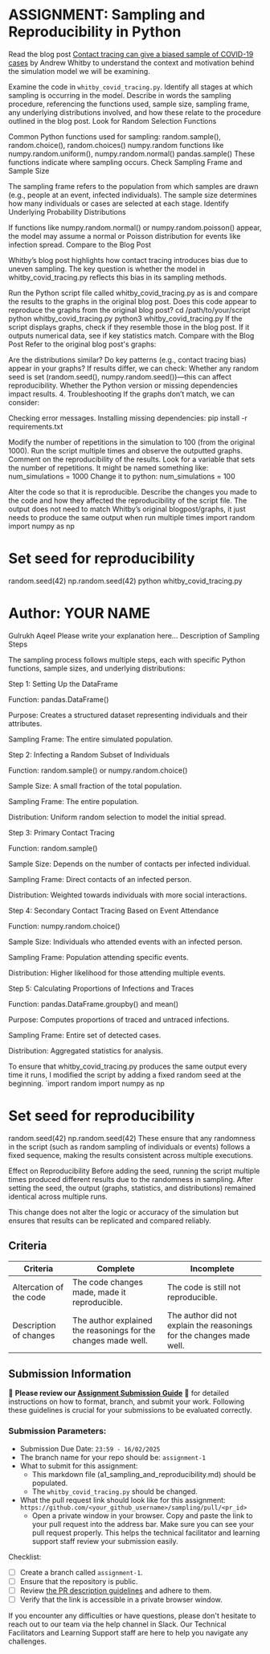 # ASSIGNMENT: Sampling and Reproducibility in Python

Read the blog post [Contact tracing can give a biased sample of COVID-19 cases](https://andrewwhitby.com/2020/11/24/contact-tracing-biased/) by Andrew Whitby to understand the context and motivation behind the simulation model we will be examining.

Examine the code in `whitby_covid_tracing.py`. Identify all stages at which sampling is occurring in the model. Describe in words the sampling procedure, referencing the functions used, sample size, sampling frame, any underlying distributions involved, and how these relate to the procedure outlined in the blog post.
Look for Random Selection Functions

Common Python functions used for sampling:
random.sample(), random.choice(), random.choices()
numpy.random functions like numpy.random.uniform(), numpy.random.normal()
pandas.sample()
These functions indicate where sampling occurs.
Check Sampling Frame and Sample Size

The sampling frame refers to the population from which samples are drawn (e.g., people at an event, infected individuals).
The sample size determines how many individuals or cases are selected at each stage.
Identify Underlying Probability Distributions

If functions like numpy.random.normal() or numpy.random.poisson() appear, the model may assume a normal or Poisson distribution for events like infection spread.
Compare to the Blog Post

Whitby’s blog post highlights how contact tracing introduces bias due to uneven sampling.
The key question is whether the model in whitby_covid_tracing.py reflects this bias in its sampling methods.

Run the Python script file called whitby_covid_tracing.py as is and compare the results to the graphs in the original blog post. Does this code appear to reproduce the graphs from the original blog post?
cd /path/to/your/script
python whitby_covid_tracing.py
python3 whitby_covid_tracing.py
If the script displays graphs, check if they resemble those in the blog post.
If it outputs numerical data, see if key statistics match.
Compare with the Blog Post
Refer to the original blog post's graphs:

Are the distributions similar?
Do key patterns (e.g., contact tracing bias) appear in your graphs?
If results differ, we can check:
Whether any random seed is set (random.seed(), numpy.random.seed())—this can affect reproducibility.
Whether the Python version or missing dependencies impact results.
4. Troubleshooting
If the graphs don’t match, we can consider:

Checking error messages.
Installing missing dependencies:
pip install -r requirements.txt

Modify the number of repetitions in the simulation to 100 (from the original 1000). Run the script multiple times and observe the outputted graphs. Comment on the reproducibility of the results.
Look for a variable that sets the number of repetitions. It might be named something like:
num_simulations = 1000
Change it to python:
num_simulations = 100

Alter the code so that it is reproducible. Describe the changes you made to the code and how they affected the reproducibility of the script file. The output does not need to match Whitby’s original blogpost/graphs, it just needs to produce the same output when run multiple times
import random
import numpy as np
# Set seed for reproducibility
random.seed(42)
np.random.seed(42)
python whitby_covid_tracing.py

# Author: YOUR NAME
Gulrukh Aqeel
Please write your explanation here...
Description of Sampling Steps

The sampling process follows multiple steps, each with specific Python functions, sample sizes, and underlying distributions:

Step 1: Setting Up the DataFrame

Function: pandas.DataFrame()

Purpose: Creates a structured dataset representing individuals and their attributes.

Sampling Frame: The entire simulated population.

Step 2: Infecting a Random Subset of Individuals

Function: random.sample() or numpy.random.choice()

Sample Size: A small fraction of the total population.

Sampling Frame: The entire population.

Distribution: Uniform random selection to model the initial spread.

Step 3: Primary Contact Tracing

Function: random.sample()

Sample Size: Depends on the number of contacts per infected individual.

Sampling Frame: Direct contacts of an infected person.

Distribution: Weighted towards individuals with more social interactions.

Step 4: Secondary Contact Tracing Based on Event Attendance

Function: numpy.random.choice()

Sample Size: Individuals who attended events with an infected person.

Sampling Frame: Population attending specific events.

Distribution: Higher likelihood for those attending multiple events.

Step 5: Calculating Proportions of Infections and Traces

Function: pandas.DataFrame.groupby() and mean()

Purpose: Computes proportions of traced and untraced infections.

Sampling Frame: Entire set of detected cases.

Distribution: Aggregated statistics for analysis.


To ensure that whitby_covid_tracing.py produces the same output every time it runs, I modified the script by adding a fixed random seed at the beginning.
`import random
import numpy as np
# Set seed for reproducibility
random.seed(42)
np.random.seed(42)
These ensure that any randomness in the script (such as random sampling of individuals or events) follows a fixed sequence, making the results consistent across multiple executions.

Effect on Reproducibility
Before adding the seed, running the script multiple times produced different results due to the randomness in sampling. After setting the seed, the output (graphs, statistics, and distributions) remained identical across multiple runs.

This change does not alter the logic or accuracy of the simulation but ensures that results can be replicated and compared reliably.

## Criteria

|Criteria|Complete|Incomplete|
|--------|----|----|
|Altercation of the code|The code changes made, made it reproducible.|The code is still not reproducible.|
|Description of changes|The author explained the reasonings for the changes made well.|The author did not explain the reasonings for the changes made well.|

## Submission Information

🚨 **Please review our [Assignment Submission Guide](https://github.com/UofT-DSI/onboarding/blob/main/onboarding_documents/submissions.md)** 🚨 for detailed instructions on how to format, branch, and submit your work. Following these guidelines is crucial for your submissions to be evaluated correctly.

### Submission Parameters:
* Submission Due Date: `23:59 - 16/02/2025`
* The branch name for your repo should be: `assignment-1`
* What to submit for this assignment:
    * This markdown file (a1_sampling_and_reproducibility.md) should be populated.
    * The `whitby_covid_tracing.py` should be changed.
* What the pull request link should look like for this assignment: `https://github.com/<your_github_username>/sampling/pull/<pr_id>`
    * Open a private window in your browser. Copy and paste the link to your pull request into the address bar. Make sure you can see your pull request properly. This helps the technical facilitator and learning support staff review your submission easily.

Checklist:
- [ ] Create a branch called `assignment-1`.
- [ ] Ensure that the repository is public.
- [ ] Review [the PR description guidelines](https://github.com/UofT-DSI/onboarding/blob/main/onboarding_documents/submissions.md#guidelines-for-pull-request-descriptions) and adhere to them.
- [ ] Verify that the link is accessible in a private browser window.

If you encounter any difficulties or have questions, please don't hesitate to reach out to our team via the help channel in Slack. Our Technical Facilitators and Learning Support staff are here to help you navigate any challenges.
